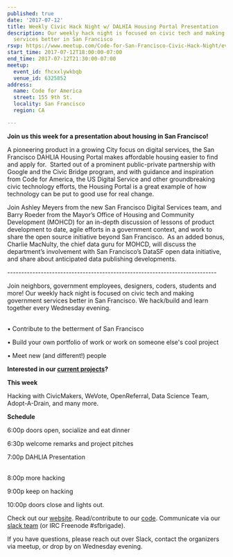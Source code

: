 ```yaml
---
published: true
date: '2017-07-12'
title: Weekly Civic Hack Night w/ DALHIA Housing Portal Presentation
description: Our weekly hack night is focused on civic tech and making government
  services better in San Francisco
rsvp: https://www.meetup.com/Code-for-San-Francisco-Civic-Hack-Night/events/241008811/
start_time: 2017-07-12T18:00:00-07:00
end_time: 2017-07-12T21:30:00-07:00
meetup:
  event_id: fhcxxlywkbqb
  venue_id: 6325852
address:
  name: Code for America
  street: 155 9th St.
  locality: San Francisco
  region: CA

---
```

<!-- imported via scripts/generate-events-from-meetup -->
<p><b>Join us this week for a presentation about housing in San Francisco!</b></p> <p>A pioneering product in a growing City focus on digital services, the San Francisco DAHLIA Housing Portal makes affordable housing easier to find and apply for.  Started out of a prominent public-private partnership with Google and the Civic Bridge program, and with guidance and inspiration from Code for America, the US Digital Service and other groundbreaking civic technology efforts, the Housing Portal is a great example of how technology can be put to good use for real change. </p> <p>Join Ashley Meyers from the new San Francisco Digital Services team, and Barry Roeder from the Mayor’s Office of Housing and Community Development (MOHCD) for an in-depth discussion of lessons of product development to date, agile efforts in a government context, and work to share the open source initiative beyond San Francisco.  As an added bonus, Charlie MacNulty, the chief data guru for MOHCD, will discuss the department’s involvement with San Francisco’s DataSF open data initiative, and share about anticipated data publishing developments.</p> <p>---------------------------------------------------------------------------</p> <p>Join neighbors, government employees, designers, coders, students and more! Our weekly hack night is focused on civic tech and making government services better in San Francisco. We hack/build and learn together every Wednesday evening.</p> <p><br/>• Contribute to the betterment of San Francisco</p> <p>• Build your own portfolio of work or work on someone else's cool project</p> <p>• Meet new (and different!) people</p> <p><b>Interested in our <a href="http://codeforsanfrancisco.org/projects/">current projects</a>?</b></p> <p><b>This week</b></p> <p>Hacking with CivicMakers, WeVote, OpenReferral, Data Science Team, Adopt-A-Drain, and many more.</p> <p><b>Schedule</b></p> <p>6:00p doors open, socialize and eat dinner</p> <p>6:30p welcome remarks and project pitches</p> <p>7:00p DAHLIA Presentation</p> <p><br/>8:00p more hacking</p> <p>9:00p keep on hacking</p> <p>10:00p doors close and lights out.</p> <p>Check out our <a href="http://codeforsanfrancisco.org/">website</a>. Read/contribute to our <a href="https://github.com/sfbrigade">code</a>. Communicate via our <a href="http://c4a.me/cfsfslack">slack team</a> (or IRC Freenode #sfbrigade). </p> <p>If you have questions, please reach out over Slack, contact the organizers via meetup, or drop by on Wednesday evening.</p> 
